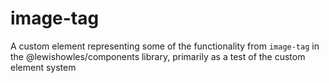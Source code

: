 # image-tag
A custom element representing some of the functionality from `image-tag` in the @lewishowles/components library, primarily as a test of the custom element system
